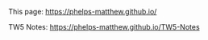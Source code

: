 This page: https://phelps-matthew.github.io/

TW5 Notes: https://phelps-matthew.github.io/TW5-Notes
